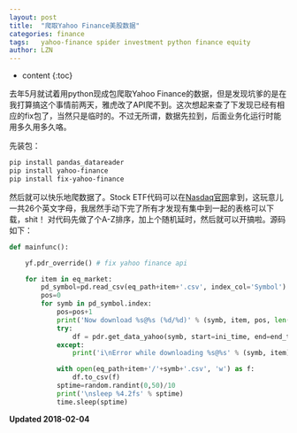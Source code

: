 ```yaml
---
layout: post
title:  "爬取Yahoo Finance美股数据"
categories: finance 
tags:   yahoo-finance spider investment python finance equity
author: LZN
---
```


* content
{:toc}

去年5月就试着用python现成包爬取Yahoo Finance的数据，但是发现坑爹的是在我打算搞这个事情前两天，雅虎改了API爬不到。这次想起来查了下发现已经有相应的fix包了，当然只是临时的。不过无所谓，数据先拉到，后面业务化运行时能用多久用多久咯。

先装包：
``` bash
pip install pandas_datareader
pip install yahoo-finance
pip install fix-yahoo-finance
```
然后就可以快乐地爬数据了。Stock ETF代码可以在[Nasdaq官网](https://www.nasdaq.com/screening/companies-by-name.aspx?letter=A)拿到，这玩意儿一共26个英文字母，我居然手动下完了所有才发现有集中到一起的表格可以下载，shit！
对代码先做了个A-Z排序，加上个随机延时，然后就可以开搞啦。源码如下：
``` python
def mainfunc():

    yf.pdr_override() # fix yahoo finance api

    for item in eq_market:
        pd_symbol=pd.read_csv(eq_path+item+'.csv', index_col='Symbol')
        pos=0
        for symb in pd_symbol.index:
            pos=pos+1
            print('Now download %s@%s (%d/%d)' % (symb, item, pos, len(pd_symbol.index)))
            try:
                df = pdr.get_data_yahoo(symb, start=ini_time, end=end_time)
            except:
                print('i\nError while downloading %s@%s' % (symb, item))

            with open(eq_path+item+'/'+symb+'.csv', 'w') as f:
                df.to_csv(f)
            sptime=random.randint(0,50)/10
            print('\nsleep %4.2fs' % sptime)
            time.sleep(sptime)
```


**Updated 2018-02-04**
